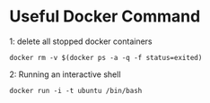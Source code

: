 # Useful Docker Command
1: delete all stopped docker containers
```
docker rm -v $(docker ps -a -q -f status=exited)
```

2: Running an interactive shell
```
docker run -i -t ubuntu /bin/bash
```

